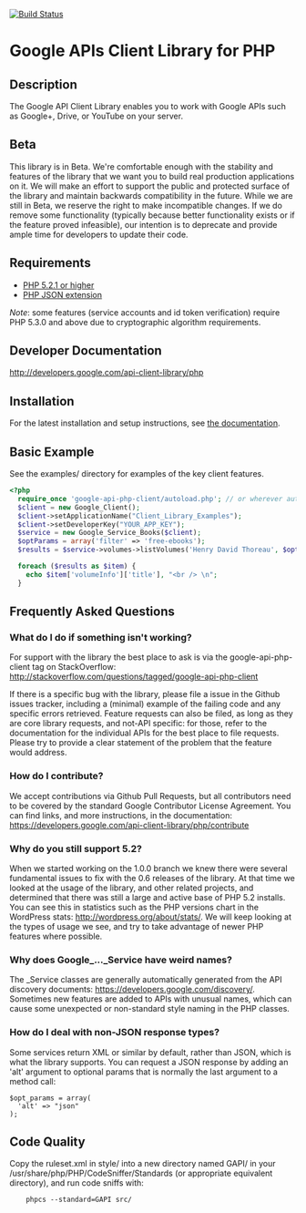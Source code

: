 [![Build Status](https://travis-ci.org/google/google-api-php-client.svg)](https://travis-ci.org/google/google-api-php-client)

# Google APIs Client Library for PHP #

## Description ##
The Google API Client Library enables you to work with Google APIs such as Google+, Drive, or YouTube on your server.

## Beta ##
This library is in Beta. We're comfortable enough with the stability and features of the library that we want you to build real production applications on it. We will make an effort to support the public and protected surface of the library and maintain backwards compatibility in the future. While we are still in Beta, we reserve the right to make incompatible changes. If we do remove some functionality (typically because better functionality exists or if the feature proved infeasible), our intention is to deprecate and provide ample time for developers to update their code.

## Requirements ##
* [PHP 5.2.1 or higher](http://www.php.net/)
* [PHP JSON extension](http://php.net/manual/en/book.json.php)

*Note*: some features (service accounts and id token verification) require PHP 5.3.0 and above due to cryptographic algorithm requirements. 

## Developer Documentation ##
http://developers.google.com/api-client-library/php

## Installation ##

For the latest installation and setup instructions, see [the documentation](https://developers.google.com/api-client-library/php/start/installation).

## Basic Example ##
See the examples/ directory for examples of the key client features.
```PHP
<?php
  require_once 'google-api-php-client/autoload.php'; // or wherever autoload.php is located
  $client = new Google_Client();
  $client->setApplicationName("Client_Library_Examples");
  $client->setDeveloperKey("YOUR_APP_KEY");
  $service = new Google_Service_Books($client);
  $optParams = array('filter' => 'free-ebooks');
  $results = $service->volumes->listVolumes('Henry David Thoreau', $optParams);

  foreach ($results as $item) {
    echo $item['volumeInfo']['title'], "<br /> \n";
  }
```

## Frequently Asked Questions ##

### What do I do if something isn't working? ###

For support with the library the best place to ask is via the  google-api-php-client tag on StackOverflow: http://stackoverflow.com/questions/tagged/google-api-php-client

If there is a specific bug with the library, please file a issue in the Github issues tracker, including a (minimal) example of the failing code and any specific errors retrieved. Feature requests can also be filed, as long as they are core library requests, and not-API specific: for those, refer to the documentation for the individual APIs for the best place to file requests. Please try to provide a clear statement of the problem that the feature would address.

### How do I contribute? ###

We accept contributions via Github Pull Requests, but all contributors need to be covered by the standard Google Contributor License Agreement. You can find links, and more instructions, in the documentation: https://developers.google.com/api-client-library/php/contribute

### Why do you still support 5.2? ###

When we started working on the 1.0.0 branch we knew there were several fundamental issues to fix with the 0.6 releases of the library. At that time we looked at the usage of the library, and other related projects, and determined that there was still a large and active base of PHP 5.2 installs. You can see this in statistics such as the PHP versions chart in the WordPress stats: http://wordpress.org/about/stats/. We will keep looking at the types of usage we see, and try to take advantage of newer PHP features where possible.

### Why does Google_..._Service have weird names? ###

The _Service classes are generally automatically generated from the API discovery documents: https://developers.google.com/discovery/. Sometimes new features are added to APIs with unusual names, which can cause some unexpected or non-standard style naming in the PHP classes. 

### How do I deal with non-JSON response types? ###

Some services return XML or similar by default, rather than JSON, which is what the library supports. You can request a JSON response by adding an 'alt' argument to optional params that is normally the last argument to a method call:

```
$opt_params = array(
  'alt' => "json"
);
```

## Code Quality ##

Copy the ruleset.xml in style/ into a new directory named GAPI/ in your
/usr/share/php/PHP/CodeSniffer/Standards (or appropriate equivalent directory),
and run code sniffs with:

        phpcs --standard=GAPI src/
